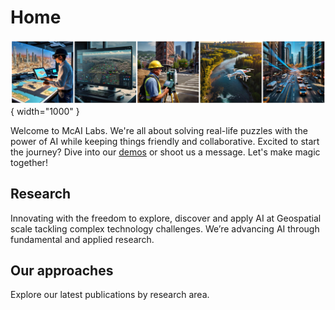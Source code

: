 # Home

![setup-export](./Demos/meta/images/collage-home.png){ width="1000" }


Welcome to McAI Labs. We're all about solving real-life puzzles with the power of AI while keeping things friendly and collaborative. Excited to start the journey? Dive into our [demos](./Demos/drone.md) or shoot us a message. Let's make magic together!
<!-- For full documentation visit [mkdocs.org](https://www.mkdocs.org). -->


## Research
Innovating with the freedom to explore, discover and apply AI at Geospatial scale tackling complex technology challenges.
We’re advancing AI through fundamental and applied research.

## Our approaches

Explore our latest publications by research area.


